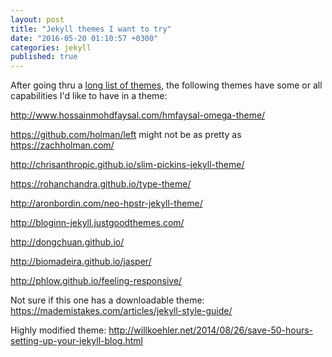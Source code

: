 ```yaml
---
layout: post
title: "Jekyll themes I want to try"
date: "2016-05-20 01:10:57 +0300"
categories: jekyll
published: true
---
```


After going thru a [long list of themes](https://github.com/jekyll/jekyll/wiki/Themes), the following themes have some or all capabilities I'd like to have in a theme:

<http://www.hossainmohdfaysal.com/hmfaysal-omega-theme/>

<https://github.com/holman/left> might not be as pretty as <https://zachholman.com/>

<http://chrisanthropic.github.io/slim-pickins-jekyll-theme/>

<https://rohanchandra.github.io/type-theme/>

<http://aronbordin.com/neo-hpstr-jekyll-theme/>

<http://bloginn-jekyll.justgoodthemes.com/>

<http://dongchuan.github.io/>

<http://biomadeira.github.io/jasper/>

<http://phlow.github.io/feeling-responsive/>

Not sure if this one has a downloadable theme: <https://mademistakes.com/articles/jekyll-style-guide/>

Highly modified theme: <http://willkoehler.net/2014/08/26/save-50-hours-setting-up-your-jekyll-blog.html>
